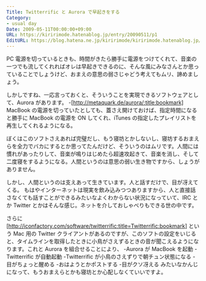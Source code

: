 ```yaml
---
Title: Twitterrific と Aurora で早起きをする
Category:
- usual day
Date: 2009-05-11T00:00:00+09:00
URL: https://kiririmode.hatenablog.jp/entry/20090511/p1
EditURL: https://blog.hatena.ne.jp/kiririmode/kiririmode.hatenablog.jp/atom/entry/8454420450078213104
---
```



PC 電源を切っているときも、時間がきたら勝手に電源をつけてくれて、音楽の一つでも流してくれればオレは早起きできるのに、そんな風にみなさんとか思っていることでしょうけど、おまえの意思の弱さじゃどう考えてもムリ、諦めましょう。

しかしですね、一応言っておくと、そういうことを実現できるソフトウェアとして、Aurora があります。
-[http://metaquark.de/aurora/:title:bookmark]
MacBook の電源を切っていたとしても、蓋さえ開けておけば、指定時間になると勝手に MacBook の電源を ON してくれ、iTunes の指定したプレイリストを再生してくれるようになる。

ぼくはこのソフトさえあれば完璧だし、もう寝坊とかしないし、寝坊するおまえらを全力でバカにするとか思ってたんだけど、そういうのはムリです。人間には慣れがあったりして、音楽が鳴りはじめたら超速攻起きて、音楽を消し、そして二度寝をするようになる。人間というのは意思の弱い生き物ですから、しょうがありません。

しかし、人間というのは支えあって生きています。人と話すだけで、目が冴えてくる。
もはやインターネットは現実を飲み込みつつありますから、人と直接話さなくても話すことができるみたいなよくわからない状況になっていて、IRC とか Twitter とかはそんな感じ。ネットを介しておしゃべりもできる世の中です。

さらに [http://iconfactory.com/software/twitterrific:title=Twitterrific:bookmark] という Mac 用の Twitter クライアントがあるのですが、このソフトの設定をいじると、タイムラインを取得したときに小鳥がさえずるときの音が聞こえるようになります。これと Aurora を組合せることにより、
-Aurora が MacBook を起動
-Twitterrific が自動起動
-Twitterrific が小鳥のさえずりで朝チュン状態になる
-目がちょっと醒める
-おはようとかポストする
-目がクソ冴える
みたいなかんじになって、もうおまえらとかも寝坊とか心配しなくていいですよ。
